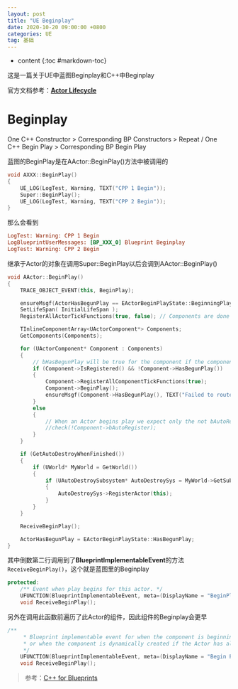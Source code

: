 ```yaml
---
layout: post
title: "UE Beginplay"
date: 2020-10-20 09:00:00 +0800 
categories: UE
tag: 基础
---
```

* content
{:toc #markdown-toc}

这是一篇关于UE中蓝图Beginplay和C++中Beginplay

<!-- more -->

官方文档参考：[**Actor Lifecycle**](https://docs.unrealengine.com/5.3/en-US/unreal-engine-actor-lifecycle/) 

# Beginplay

One C++ Constructor > Corresponding BP Constructors > Repeat / One C++ Begin Play > Corresponding BP Begin Play 



蓝图的BeginPlay是在AActor::BeginPlay()方法中被调用的

```c++
void AXXX::BeginPlay()
{
	UE_LOG(LogTest, Warning, TEXT("CPP 1 Begin"));
	Super::BeginPlay();
    UE_LOG(LogTest, Warning, TEXT("CPP 2 Begin"));
}
```

那么会看到

```ini
LogTest: Warning: CPP 1 Begin
LogBlueprintUserMessages: [BP_XXX_0] Blueprint Beginplay
LogTest: Warning: CPP 2 Begin
```

继承于Actor的对象在调用Super::BeginPlay以后会调到AActor::BeginPlay()

```c++
void AActor::BeginPlay()
{
	TRACE_OBJECT_EVENT(this, BeginPlay);

	ensureMsgf(ActorHasBegunPlay == EActorBeginPlayState::BeginningPlay, TEXT("BeginPlay was called on actor %s which was in state %d"), *GetPathName(), (int32)ActorHasBegunPlay);
	SetLifeSpan( InitialLifeSpan );
	RegisterAllActorTickFunctions(true, false); // Components are done below.

	TInlineComponentArray<UActorComponent*> Components;
	GetComponents(Components);

	for (UActorComponent* Component : Components)
	{
		// bHasBegunPlay will be true for the component if the component was renamed and moved to a new outer during initialization
		if (Component->IsRegistered() && !Component->HasBegunPlay())
		{
			Component->RegisterAllComponentTickFunctions(true);
			Component->BeginPlay();
			ensureMsgf(Component->HasBegunPlay(), TEXT("Failed to route BeginPlay (%s)"), *Component->GetFullName());
		}
		else
		{
			// When an Actor begins play we expect only the not bAutoRegister false components to not be registered
			//check(!Component->bAutoRegister);
		}
	}

	if (GetAutoDestroyWhenFinished())
	{
		if (UWorld* MyWorld = GetWorld())
		{
			if (UAutoDestroySubsystem* AutoDestroySys = MyWorld->GetSubsystem<UAutoDestroySubsystem>())
			{
				AutoDestroySys->RegisterActor(this);
			}			
		}
	}

	ReceiveBeginPlay();

	ActorHasBegunPlay = EActorBeginPlayState::HasBegunPlay;
}
```

其中倒数第二行调用到了**BlueprintImplementableEvent**的方法`ReceiveBeginPlay()`，这个就是蓝图里的Beginplay

```c++
protected:
	/** Event when play begins for this actor. */
	UFUNCTION(BlueprintImplementableEvent, meta=(DisplayName = "BeginPlay"))
	void ReceiveBeginPlay();
```

另外在调用此函数前遍历了此Actor的组件，因此组件的Beginplay会更早

```c++
/** 
	 * Blueprint implementable event for when the component is beginning play, called before its owning actor's BeginPlay
	 * or when the component is dynamically created if the Actor has already BegunPlay. 
	 */
	UFUNCTION(BlueprintImplementableEvent, meta=(DisplayName = "Begin Play"))
	void ReceiveBeginPlay();
```



> 参考：[C++ for Blueprints](https://www.youtube.com/watch?v=6485d5Zoc_k)
